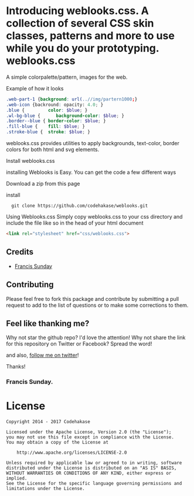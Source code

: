 Introducing weblooks.css. A collection of several CSS skin classes, patterns and more to use while you do your prototyping.
 weblooks.css
============

A simple colorpalette/pattern, images  for the web.

Example of how it looks

```scss
.web-part-1 {background: url(..//img/partern1000;}
.web-icon {backround: opacity: 4.0; }
.blue {         color: $blue; }
.wl-bg-blue {      background-color: $blue; }
.border--blue { border-color: $blue; }
.fill-blue {    fill: $blue; }
.stroke-blue {  stroke: $blue; }
```

weblooks.css provides utilities to apply backgrounds, text-color, border colors for both html and svg elements. 


 Install weblooks.css

installing Weblooks is Easy. You can get the code a few different ways

Download a zip from this page

install


```git
  git clone https://github.com/codehakase/weblooks.git
```

Using Weblooks.css
Simply copy weblooks.css to your css directory and include the file like so in the head of your html document


```html
<link rel="stylesheet" href="css/weblooks.css">
```





## Credits

- [Francis Sunday](https://twitter.com/iamfrankcute)



## Contributing

Please feel free to fork this package and contribute by submitting a pull request to add to the list of questions or to make some corrections to them.


## Feel like thanking me?

Why not star the github repo? I'd love the attention! Why not share the link for this repository on Twitter or Facebook? Spread the word!

and also, [follow me on twitter](https://twitter.com/iamfrankcute)!

Thanks!

### Francis Sunday.




# License

```
Copyright 2014 - 2017 Codehakase

Licensed under the Apache License, Version 2.0 (the "License");
you may not use this file except in compliance with the License.
You may obtain a copy of the License at

    http://www.apache.org/licenses/LICENSE-2.0

Unless required by applicable law or agreed to in writing, software
distributed under the License is distributed on an "AS IS" BASIS,
WITHOUT WARRANTIES OR CONDITIONS OF ANY KIND, either express or implied.
See the License for the specific language governing permissions and
limitations under the License.

```
